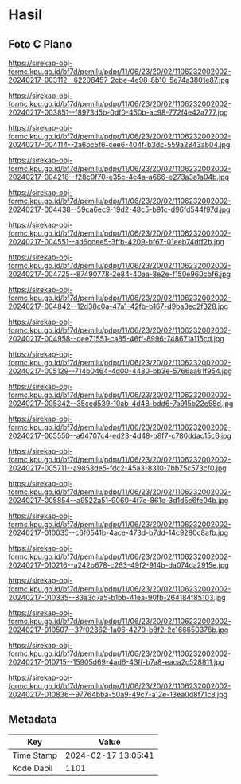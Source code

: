 # Hasil

## Foto C Plano

https://sirekap-obj-formc.kpu.go.id/bf7d/pemilu/pdpr/11/06/23/20/02/1106232002002-20240217-003112--62208457-2cbe-4e98-8b10-5e74a3801e87.jpg

https://sirekap-obj-formc.kpu.go.id/bf7d/pemilu/pdpr/11/06/23/20/02/1106232002002-20240217-003851--f8973d5b-0df0-450b-ac98-772f4e42a777.jpg

https://sirekap-obj-formc.kpu.go.id/bf7d/pemilu/pdpr/11/06/23/20/02/1106232002002-20240217-004114--2a6bc5f6-cee6-404f-b3dc-559a2843ab04.jpg

https://sirekap-obj-formc.kpu.go.id/bf7d/pemilu/pdpr/11/06/23/20/02/1106232002002-20240217-004218--f28c0f70-e35c-4c4a-a666-e273a3a1a04b.jpg

https://sirekap-obj-formc.kpu.go.id/bf7d/pemilu/pdpr/11/06/23/20/02/1106232002002-20240217-004438--59ca6ec9-19d2-48c5-b91c-d96fd544f97d.jpg

https://sirekap-obj-formc.kpu.go.id/bf7d/pemilu/pdpr/11/06/23/20/02/1106232002002-20240217-004551--ad6cdee5-3ffb-4209-bf67-01eeb74dff2b.jpg

https://sirekap-obj-formc.kpu.go.id/bf7d/pemilu/pdpr/11/06/23/20/02/1106232002002-20240217-004725--87490778-2e84-40aa-8e2e-f150e960cbf6.jpg

https://sirekap-obj-formc.kpu.go.id/bf7d/pemilu/pdpr/11/06/23/20/02/1106232002002-20240217-004842--12d38c0a-47a1-42fb-b167-d9ba3ec2f328.jpg

https://sirekap-obj-formc.kpu.go.id/bf7d/pemilu/pdpr/11/06/23/20/02/1106232002002-20240217-004958--dee71551-ca85-46ff-8996-748671a115cd.jpg

https://sirekap-obj-formc.kpu.go.id/bf7d/pemilu/pdpr/11/06/23/20/02/1106232002002-20240217-005129--714b0464-4d00-4480-bb3e-5766aa61f954.jpg

https://sirekap-obj-formc.kpu.go.id/bf7d/pemilu/pdpr/11/06/23/20/02/1106232002002-20240217-005342--35ced539-10ab-4d48-bdd6-7a915b22e58d.jpg

https://sirekap-obj-formc.kpu.go.id/bf7d/pemilu/pdpr/11/06/23/20/02/1106232002002-20240217-005550--a64707c4-ed23-4d48-b8f7-c780ddac15c6.jpg

https://sirekap-obj-formc.kpu.go.id/bf7d/pemilu/pdpr/11/06/23/20/02/1106232002002-20240217-005711--a9853de5-fdc2-45a3-8310-7bb75c573cf0.jpg

https://sirekap-obj-formc.kpu.go.id/bf7d/pemilu/pdpr/11/06/23/20/02/1106232002002-20240217-005854--a9522a51-9060-4f7e-861c-3d1d5e6fe04b.jpg

https://sirekap-obj-formc.kpu.go.id/bf7d/pemilu/pdpr/11/06/23/20/02/1106232002002-20240217-010035--c6f0541b-4ace-473d-b7dd-14c9280c8afb.jpg

https://sirekap-obj-formc.kpu.go.id/bf7d/pemilu/pdpr/11/06/23/20/02/1106232002002-20240217-010216--a242b678-c263-49f2-914b-da074da2915e.jpg

https://sirekap-obj-formc.kpu.go.id/bf7d/pemilu/pdpr/11/06/23/20/02/1106232002002-20240217-010335--83a3d7a5-b1bb-41ea-90fb-264184f85103.jpg

https://sirekap-obj-formc.kpu.go.id/bf7d/pemilu/pdpr/11/06/23/20/02/1106232002002-20240217-010507--37f02362-1a06-4270-b8f2-2c166650376b.jpg

https://sirekap-obj-formc.kpu.go.id/bf7d/pemilu/pdpr/11/06/23/20/02/1106232002002-20240217-010715--15905d69-4ad6-43ff-b7a8-eaca2c528811.jpg

https://sirekap-obj-formc.kpu.go.id/bf7d/pemilu/pdpr/11/06/23/20/02/1106232002002-20240217-010836--97764bba-50a9-49c7-a12e-13ea0d8f71c8.jpg


## Metadata

| Key        | Value               |
| ---------- | ------------------- |
| Time Stamp | 2024-02-17 13:05:41 |
| Kode Dapil | 1101                |



